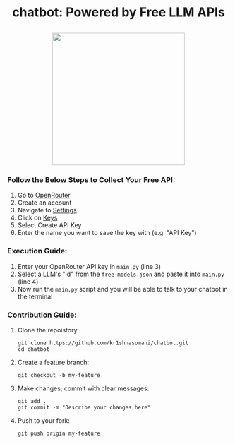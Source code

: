 <h1 align="center">chatbot: Powered by Free LLM APIs</h1>
<p align="center" style="margin-top:30px;">
  <img src="https://www.shutterstock.com/image-vector/chat-bot-icon-virtual-smart-600nw-2478937555.jpg" height="300cm"/>
</p>

### Follow the Below Steps to Collect Your Free API:
1. Go to [OpenRouter](https://openrouter.ai) 
2. Create an account  
3. Navigate to [Settings](https://openrouter.ai/settings/preferences) 
4. Click on [Keys](https://openrouter.ai/settings/keys) 
5. Select Create API Key
6. Enter the name you want to save the key with (e.g. "API Key")

### Execution Guide:
1. Enter your OpenRouter API key in `main.py` (line 3)
2. Select a LLM's "id" from the `free-models.json` and paste it into `main.py` (line 4)
3. Now run the `main.py` script and you will be able to talk to your chatbot in the terminal

### Contribution Guide:
1. Clone the repoistory:
   ```
   git clone https://github.com/kr1shnasomani/chatbot.git
   cd chatbot
   ```
2. Create a feature branch:
   ```
   git checkout -b my-feature
   ```

3. Make changes; commit with clear messages:
   ```
   git add .
   git commit -m "Describe your changes here"
   ```

4. Push to your fork:
   ```
   git push origin my-feature
   ```